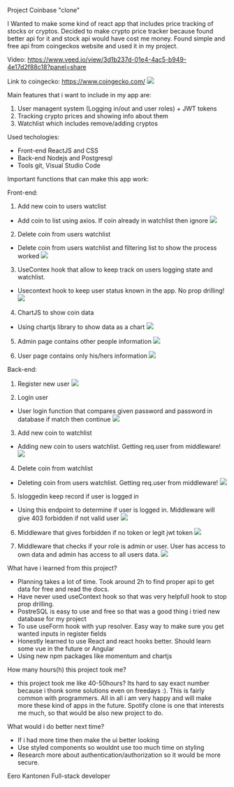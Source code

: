 

Project Coinbase "clone"

I Wanted to make some kind of react app that includes price tracking of stocks or cryptos.
Decided to make crypto price tracker because found better api for it and stock api would have cost me money.
Found simple and free api from coingeckos website and used it in my project.

Video: https://www.veed.io/view/3d1b237d-01e4-4ac5-b949-4e17d2f88c18?panel=share

Link to coingecko: https://www.coingecko.com/
![](https://github.com/Eero556/Crypto-Tracker/blob/main/Doku/Images/project-coinbase1.PNG)

Main features that i want to include in my app are:
1. User managent system (Logging in/out and user roles) + JWT tokens
2. Tracking crypto prices and showing info about them
3. Watchlist which includes remove/adding cryptos


Used techologies:
- Front-end ReactJS and CSS
- Back-end Nodejs and Postgresql
- Tools git, Visual Studio Code


Important functions that can make this app work:

Front-end:

1. Add new coin to users watclist
- Add coin to list using axios. If coin already in watchlist then ignore
![](https://github.com/Eero556/Crypto-Tracker/blob/main/Doku/Images/addcoin-project2.PNG)

2. Delete coin from users watchlist
- Delete coin from users watchlist and filtering list to show the process worked
![](https://github.com/Eero556/Crypto-Tracker/blob/main/Doku/Images/deletecoin-project.PNG)

3. UseContex hook that allow to keep track on users logging state and watchlist.
- Usecontext hook to keep user status known in the app. No prop drilling!
![](https://github.com/Eero556/Crypto-Tracker/blob/main/Doku/Images/usercontexproject.PNG)

4. ChartJS to show coin data
- Using chartjs library to show data as a chart
![](https://github.com/Eero556/Crypto-Tracker/blob/main/Doku/Images/chartjsproject.PNG)

5. Admin page contains other people information
![](https://github.com/Eero556/Crypto-Tracker/blob/main/Doku/Images/admin.PNG)

6. User page contains only his/hers information
![](https://github.com/Eero556/Crypto-Tracker/blob/main/Doku/Images/user.PNG)


Back-end:

1. Register new user
![](https://github.com/Eero556/Crypto-Tracker/blob/main/Doku/Images/backendRegisterproject.PNG)

2. Login user
- User login function that compares given password and password in database if match then continue
![](https://github.com/Eero556/Crypto-Tracker/blob/main/Doku/Images/backendprojectlogin.PNG)

3. Add new coin to watchlist
- Adding new coin to users watchlist. Getting req.user from middleware!
![](https://github.com/Eero556/Crypto-Tracker/blob/main/Doku/Images/backendAddproject.PNG)

4. Delete coin from watchlist
- Deleting coin from users watchlist. Getting req.user from middleware!
![](https://github.com/Eero556/Crypto-Tracker/blob/main/Doku/Images/Deletebackendproject.PNG)

5. Isloggedin keep record if user is logged in
- Using this endpoint to determine if user is logged in. Middleware will give 403 forbidden if not valid user
![](Crypto/Doku/Images/userupdateproject.PNG)

6. Middleware that gives forbidden if no token or legit jwt token
![](https://github.com/Eero556/Crypto-Tracker/blob/main/Doku/Images/middlewareproject.PNG)

7. Middleware that checks if your role is admin or user. User has access to own data and admin has access to all users data.
![](https://github.com/Eero556/Crypto-Tracker/blob/main/Doku/Images/middlewarerole.PNG)

What have i learned from this project?

- Planning takes a lot of time. Took around 2h to find proper api to get data for free and read the docs.
- Have never used useContext hook so that was very helpfull hook to stop prop drilling.
- PostreSQL is easy to use and free so that was a good thing i tried new database for my project
- To use useForm hook with yup resolver. Easy way to make sure you get wanted inputs in register fields
- Honestly learned to use React and react hooks better. Should learn some vue in the future or Angular
- Using new npm packages like momentum and chartjs


How many hours(h) this project took me?
- this project took me like 40-50hours? Its hard to say exact number because i thonk some solutions even on freedays :). This is fairly common with programmers. All in all i am very happy and will make more these kind of apps in the future. Spotify clone is one that interests me much, so that would be also new project to do.


What would i do better next time?

- If i had more time then make the ui better looking
- Use styled components so wouldnt use too much time on styling
- Research more about authentication/authorization so it would be more secure. 

Eero Kantonen Full-stack developer

















